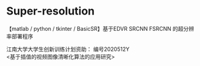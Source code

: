 # Super-resolution
【matlab / python / tkinter / BasicSR】基于EDVR SRCNN FSRCNN 的超分辨率部署程序 

江南大学大学生创新训练计划资助：
    编号2020512Y  
    <基于插值的视频图像清晰化算法的应用研究> 
